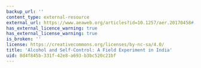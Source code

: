 ```yaml
---
backup_url: ''
content_type: external-resource
external_url: https://www.aeaweb.org/articles?id=10.1257/aer.20170458#:~:text=This%20paper%20studies%20alcohol%20consumption,demand%20for%20commitment%20to%20sobriety.
has_external_licence_warning: true
has_external_license_warning: true
is_broken: ''
license: https://creativecommons.org/licenses/by-nc-sa/4.0/
title: 'Alcohol and Self-Control: A Field Experiment in India'
uid: 8d4f845b-331f-42e8-a693-b3bc520c21bf
---
```

